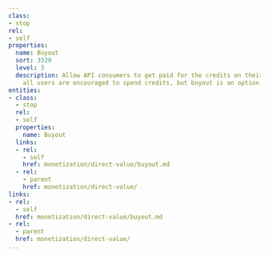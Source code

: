 ```yaml
---
class:
- stop
rel:
- self
properties:
  name: Buyout
  sort: 3529
  level: 3
  description: Allow API consumers to get paid for the credits on their account, preferably
    all users are encouraged to spend credits, but buyout is an option.
entities:
- class:
  - stop
  rel:
  - self
  properties:
    name: Buyout
  links:
  - rel:
    - self
    href: monetization/direct-value/buyout.md
  - rel:
    - parent
    href: monetization/direct-value/
links:
- rel:
  - self
  href: monetization/direct-value/buyout.md
- rel:
  - parent
  href: monetization/direct-value/
...
```

